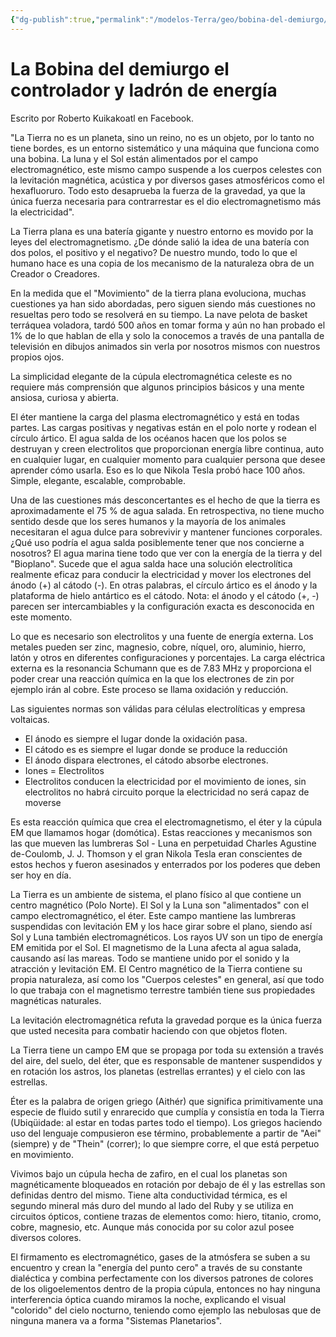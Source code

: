 ```yaml
---
{"dg-publish":true,"permalink":"/modelos-Terra/geo/bobina-del-demiurgo/"}
---
```


# La Bobina del demiurgo el controlador y ladrón de energía

Escrito por Roberto Kuikakoatl en Facebook.

"La Tierra no es un planeta, sino un reino, no es un objeto, por lo tanto no tiene bordes, es un entorno sistemático y una máquina que funciona como una bobina. La luna y el Sol están alimentados por el campo electromagnético, este mismo campo suspende a los cuerpos celestes con la levitación magnética, acústica y por diversos gases atmosféricos como el hexafluoruro. Todo esto desaprueba la fuerza de la gravedad, ya que la única fuerza necesaria para contrarrestar es el dio electromagnetismo más la electricidad".

La Tierra plana es una batería gigante y nuestro entorno es movido por la leyes del electromagnetismo. ¿De dónde salió la idea de una batería con dos polos, el positivo y el negativo? De nuestro mundo, todo lo que el humano hace es una copia de los mecanismo de la naturaleza obra de un Creador o Creadores.

En la medida que el "Movimiento" de la tierra plana evoluciona, muchas cuestiones ya han sido abordadas, pero siguen siendo más cuestiones no resueltas pero todo se resolverá en su tiempo. La nave pelota de basket terráquea voladora, tardó 500 años en tomar forma y aún no han probado el 1% de lo que hablan de ella y solo la conocemos a través de una pantalla de televisión en dibujos animados sin verla por nosotros mismos con nuestros propios ojos.

La simplicidad elegante de la cúpula electromagnética celeste es no requiere más comprensión que algunos principios básicos y una mente ansiosa, curiosa y abierta.

El éter mantiene la carga del plasma electromagnético y está en todas partes. Las cargas positivas y negativas están en el polo norte y rodean el círculo ártico. El agua salda de los océanos hacen que los polos se destruyan y creen electrolitos que proporcionan energía libre continua, auto en cualquier lugar, en cualquier momento para cualquier persona que desee aprender cómo usarla. Eso es lo que Nikola Tesla probó hace 100 años. Simple, elegante, escalable, comprobable.

Una de las cuestiones más desconcertantes es el hecho de que la tierra es aproximadamente el 75 % de agua salada. En retrospectiva, no tiene mucho sentido desde que los seres humanos y la mayoría de los animales necesitaran el agua dulce para sobrevivir y mantener funciones corporales. ¿Qué uso podría el agua salda posiblemente tener que nos concierne a nosotros?
El agua marina tiene todo que ver con la energía de la tierra y del "Bioplano". Sucede que el agua salda hace una solución electrolítica realmente eficaz para conducir la electricidad y mover los electrones del ánodo (+) al cátodo (-). En otras palabras, el círculo ártico es el ánodo y la plataforma de hielo antártico es el cátodo. Nota: el ánodo y el cátodo (+, -) parecen ser intercambiables y la configuración exacta es desconocida en este momento.

Lo que es necesario son electrolitos y una fuente de energía externa. Los metales pueden ser zinc, magnesio, cobre, níquel, oro, aluminio, hierro, latón y otros en diferentes configuraciones y porcentajes. La carga eléctrica externa es la resonancia Schumann que es de 7.83 MHz y proporciona el poder crear una reacción química en la que los electrones de zin por ejemplo irán al cobre. Este proceso se llama oxidación y reducción.

Las siguientes normas son válidas para células electrolíticas y empresa voltaicas.
- El ánodo es siempre el lugar donde la oxidación pasa.
- El cátodo es es siempre el lugar donde se produce la reducción
- El ánodo dispara electrones, el cátodo absorbe electrones.
- Iones = Electrolitos
- Electrolitos conducen la electricidad por el movimiento de iones, sin electrolitos no habrá circuito porque la electricidad no será capaz de moverse

Es esta reacción química que crea el electromagnetismo, el éter y la cúpula EM que llamamos hogar (domótica). Estas reacciones y mecanismos son las que mueven las lumbreras Sol - Luna en perpetuidad Charles Agustine de-Coulomb, J. J. Thomson y el gran Nikola Tesla eran conscientes de estos hechos y fueron asesinados y enterrados por los poderes que deben ser hoy en día.

La Tierra es un ambiente de sistema, el plano físico al que contiene un centro magnético (Polo Norte). El Sol y la Luna son "alimentados" con el campo electromagnético, el éter. Este campo mantiene las lumbreras suspendidas con levitación EM y los hace girar sobre el plano, siendo así Sol y Luna también electromagnéticos. Los rayos UV son un tipo de energía EM emitida por el Sol. El magnetismo de la Luna afecta al agua salada, causando así las mareas. Todo se mantiene unido por el sonido y la atracción y levitación EM.
El Centro magnético de la Tierra contiene su propia naturaleza, así como los "Cuerpos celestes" en general, así que todo lo que trabaja con el magnetismo terrestre también tiene sus propiedades magnéticas naturales.

La levitación electromagnética refuta la gravedad porque es la única fuerza que usted necesita para combatir haciendo con que objetos floten.

La Tierra tiene un campo EM que se propaga por toda su extensión a través del aire, del suelo, del éter, que es responsable de mantener suspendidos y en rotación los astros, los planetas (estrellas errantes) y el cielo con las estrellas.

Éter es la palabra de origen griego (Aithér) que significa primitivamente una especie de fluido sutil y enrarecido que cumplía y consistía en toda la Tierra (Ubiqüidade: al estar en todas partes todo el tiempo). Los griegos haciendo uso del lenguaje compusieron ese término, probablemente a partir de "Aei" (siempre) y de "Thein" (correr); lo que siempre corre, el que está perpetuo en movimiento.

Vivimos bajo un cúpula hecha de zafiro, en el cual los planetas son magnéticamente bloqueados en rotación por debajo de él y las estrellas son definidas dentro del mismo. Tiene alta conductividad térmica, es el segundo mineral más duro del mundo al lado del Ruby y se utiliza en circuitos ópticos, contiene trazas de elementos como: hiero, titanio, cromo, cobre, magnesio, etc. Aunque más conocida por su color azul posee diversos colores.

El firmamento es electromagnético, gases de la atmósfera se suben a su encuentro y crean la "energía del punto cero" a través de su constante dialéctica y combina perfectamente con los diversos patrones de colores de los oligoelementos dentro de la propia cúpula, entonces no hay ninguna interferencia óptica cuando miramos la noche, explicando el visual "colorido" del cielo nocturno, teniendo como ejemplo las nebulosas que de ninguna manera va a forma "Sistemas Planetarios".